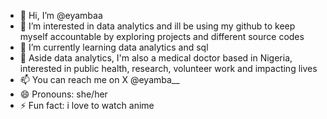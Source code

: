 - 👋 Hi, I’m @eyambaa
- 👀 I’m interested in data analytics and ill be using my github to keep myself accountable by exploring projects and different source codes
- 🌱 I’m currently learning data analytics and sql
- 💞️ Aside data analytics, I'm also a medical doctor based in Nigeria, interested in public health, research, volunteer work and impacting lives
- 📫 You can reach me on X @eyamba__
- 😄 Pronouns: she/her
- ⚡ Fun fact: i love to watch anime

<!---
eyambaa/eyambaa is a ✨ special ✨ repository because its `README.md` (this file) appears on your GitHub profile.
You can click the Preview link to take a look at your changes.
--->
